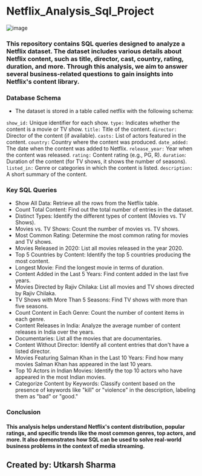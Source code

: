 # Netflix_Analysis_Sql_Project
![image](https://github.com/user-attachments/assets/eaf83f9b-7875-419e-bf15-66ffd7b075be)

### This repository contains SQL queries designed to analyze a Netflix dataset. The dataset includes various details about Netflix content, such as title, director, cast, country, rating, duration, and more. Through this analysis, we aim to answer several business-related questions to gain insights into Netflix's content library.

### Database Schema
- The dataset is stored in a table called netflix with the following schema:

`show_id:` Unique identifier for each show.
`type:` Indicates whether the content is a movie or TV show.
`title:` Title of the content.
`director:` Director of the content (if available).
`casts:` List of actors featured in the content.
`country:` Country where the content was produced.
`date_added:` The date when the content was added to Netflix.
`release_year:` Year when the content was released.
`rating:` Content rating (e.g., PG, R).
`duration`: Duration of the content (for TV shows, it shows the number of seasons).
`listed_in:` Genre or categories in which the content is listed.
`description:` A short summary of the content.
### Key SQL Queries
- Show All Data: Retrieve all the rows from the Netflix table.
- Count Total Content: Find out the total number of entries in the dataset.
- Distinct Types: Identify the different types of content (Movies vs. TV Shows).
- Movies vs. TV Shows: Count the number of movies vs. TV shows.
- Most Common Rating: Determine the most common rating for movies and TV shows.
- Movies Released in 2020: List all movies released in the year 2020.
- Top 5 Countries by Content: Identify the top 5 countries producing the most content.
- Longest Movie: Find the longest movie in terms of duration.
- Content Added in the Last 5 Years: Find content added in the last five years.
- Movies Directed by Rajiv Chilaka: List all movies and TV shows directed by Rajiv Chilaka.
- TV Shows with More Than 5 Seasons: Find TV shows with more than five seasons.
- Count Content in Each Genre: Count the number of content items in each genre.
- Content Releases in India: Analyze the average number of content releases in India over the years.
- Documentaries: List all the movies that are documentaries.
- Content Without Director: Identify all content entries that don't have a listed director.
- Movies Featuring Salman Khan in the Last 10 Years: Find how many movies Salman Khan has appeared in the last 10 years.
- Top 10 Actors in Indian Movies: Identify the top 10 actors who have appeared in the most Indian movies.
- Categorize Content by Keywords: Classify content based on the presence of keywords like "kill" or "violence" in the description, labeling them as "bad" or "good."
### Conclusion
#### This analysis helps understand Netflix's content distribution, popular ratings, and specific trends like the most common genres, top actors, and more. It also demonstrates how SQL can be used to solve real-world business problems in the context of media streaming.

## Created by: Utkarsh Sharma
